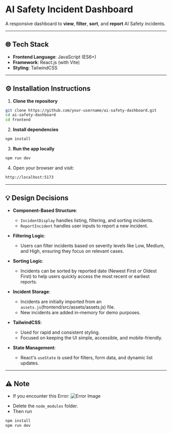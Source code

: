# AI Safety Incident Dashboard

A responsive dashboard to **view**, **filter**, **sort**, and **report** AI Safety incidents.

---

## 🌐 Tech Stack
- **Frontend Language**: JavaScript (ES6+)
- **Framework**: React.js (with Vite)
- **Styling**: TailwindCSS

---

## ⚙️ Installation Instructions

1. **Clone the repository**
```bash
git clone https://github.com/your-username/ai-safety-dashboard.git
cd ai-safety-dashboard
cd frontend
```

2. **Install dependencies**
```bash
npm install
```

3. **Run the app locally**
```bash
npm run dev
```

4. Open your browser and visit:
```bash
http://localhost:5173
```

---

## 💡 Design Decisions
- **Component-Based Structure**:
  - `IncidentDisplay` handles listing, filtering, and sorting incidents.
  - `ReportIncident` handles user inputs to report a new incident.
  
- **Filtering Logic**:
  - Users can filter incidents based on severity levels like Low, Medium, and High, ensuring they focus on relevant cases.

- **Sorting Logic**:
  - Incidents can be sorted by reported date (Newest First or Oldest First) to help users quickly access the most recent or earliest reports.

- **Incident Storage**:
  - Incidents are initially imported from an `assets.js`(frontend/src/assets/assets.js) file.
  - New incidents are added in-memory for demo purposes.

- **TailwindCSS**:
  - Used for rapid and consistent styling.
  - Focused on keeping the UI simple, accessible, and mobile-friendly.

- **State Management**:
  - React's `useState` is used for filters, form data, and dynamic list updates.

---

## ⚠️ Note

- If you encounter this Error:
![Error Image](./ai-incident-frontend/frontend/src/assets/errorImg.jpg)

* Delete the `node_modules` folder.
* Then run 
```bash
npm install
npm run dev
```
